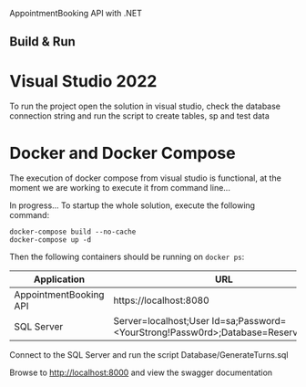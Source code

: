 AppointmentBooking API with .NET

## Build & Run

# Visual Studio 2022
To run the project open the solution in visual studio, check the database connection string and run the script to create tables, sp and test data

# Docker and Docker Compose

The execution of docker compose from visual studio is functional, at the moment we are working to execute it from command line...

In progress...
To startup the whole solution, execute the following command:

```
docker-compose build --no-cache
docker-compose up -d
```

Then the following containers should be running on `docker ps`:

| Application 	            | URL                                                                                  |
|--------------------       | ------------------------------------------------------------------------------------ |
| AppointmentBooking API 	  | https://localhost:8080                                                               |
| SQL Server 	              | Server=localhost;User Id=sa;Password=<YourStrong!Passw0rd>;Database=ReservaTurnos;   |

Connect to the SQL Server and run the script Database/GenerateTurns.sql

Browse to [http://localhost:8000](http://localhost:8000) and view the swagger documentation
